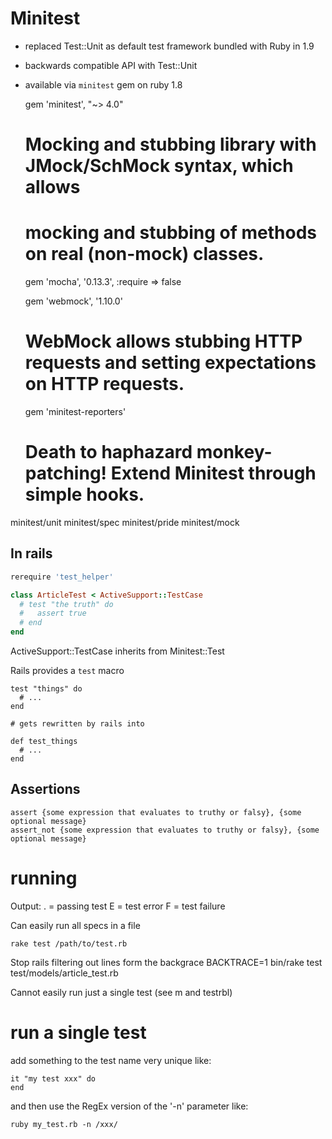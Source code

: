 # Minitest

- replaced Test::Unit as default test framework bundled with Ruby in 1.9
- backwards compatible API with Test::Unit
- available via `minitest` gem on ruby 1.8

    gem 'minitest', "~> 4.0"

    # Mocking and stubbing library with JMock/SchMock syntax, which allows

    # mocking and stubbing of methods on real (non-mock) classes.

    gem 'mocha', '0.13.3', :require => false

    gem 'webmock', '1.10.0'

    # WebMock allows stubbing HTTP requests and setting expectations on HTTP requests.

    gem 'minitest-reporters'

    # Death to haphazard monkey-patching! Extend Minitest through simple hooks.

minitest/unit minitest/spec minitest/pride minitest/mock

## In rails

```rb
rerequire 'test_helper'

class ArticleTest < ActiveSupport::TestCase
  # test "the truth" do
  #   assert true
  # end
end
```

ActiveSupport::TestCase inherits from Minitest::Test

Rails provides a `test` macro

```
test "things" do
  # ...
end

# gets rewritten by rails into

def test_things
  # ...
end
```

## Assertions

```
assert {some expression that evaluates to truthy or falsy}, {some optional message}
assert_not {some expression that evaluates to truthy or falsy}, {some optional message}
```

# running

Output: . = passing test E = test error F = test failure

Can easily run all specs in a file

    rake test /path/to/test.rb

Stop rails filtering out lines form the backgrace BACKTRACE=1 bin/rake test
test/models/article_test.rb

Cannot easily run just a single test (see m and testrbl)

# run a single test

add something to the test name very unique like:

    it "my test xxx" do
    end

and then use the RegEx version of the '-n' parameter like:

    ruby my_test.rb -n /xxx/
